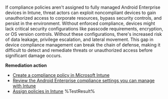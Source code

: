 If compliance policies aren't assigned to fully managed Android Enterprise devices in Intune, threat actors can exploit noncompliant devices to gain unauthorized access to corporate resources, bypass security controls, and persist in the environment. Without enforced compliance, devices might lack critical security configurations like passcode requirements, encryption, or OS version controls. Without these configurations, there's increased risk of data leakage, privilege escalation, and lateral movement. This gap in device compliance management can break the chain of defense, making it difficult to detect and remediate threats or unauthorized access before significant damage occurs.

**Remediation action**

- [Create a compliance policy in Microsoft Intune](https://learn.microsoft.com/intune/intune-service/protect/create-compliance-policy?wt.mc_id=zerotrustrecommendations_automation_content_cnl_csasci)
- [Review the Android Enterprise compliance settings you can manage with Intune](https://learn.microsoft.com/intune/intune-service/protect/compliance-policy-create-android-for-work?wt.mc_id=zerotrustrecommendations_automation_content_cnl_csasci)
- [Assign policies in Intune](https://learn.microsoft.com/intune/intune-service/configuration/device-profile-assign?wt.mc_id=zerotrustrecommendations_automation_content_cnl_csasci)<!--- Results --->
%TestResult%

